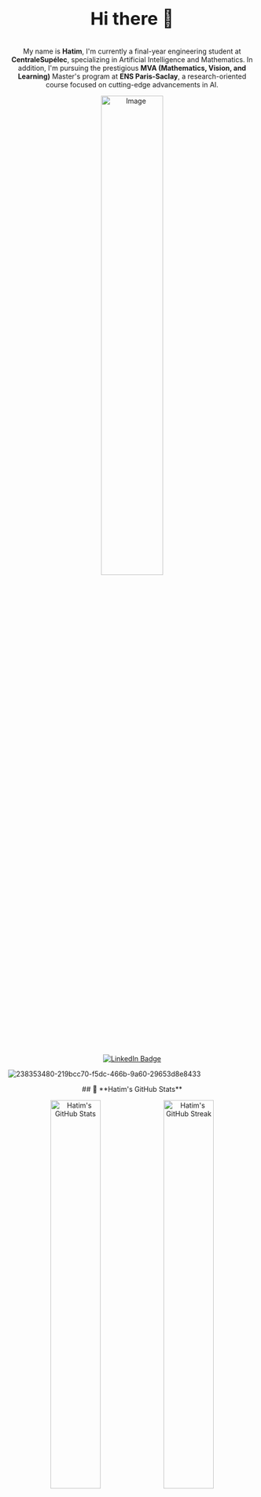 <div align="center">
  <p style="font-size: 36px;"><strong>Hi there 👋</strong></p>
  <p>My name is <strong>Hatim</strong>, I'm currently a final-year engineering student at <strong>CentraleSupélec</strong>, specializing in Artificial Intelligence and Mathematics. In addition, I'm pursuing the prestigious <strong>MVA (Mathematics, Vision, and Learning)</strong> Master's program at <strong>ENS Paris-Saclay</strong>, a research-oriented course focused on cutting-edge advancements in AI.</p>

  <img src="https://github.com/user-attachments/assets/4918e8d8-6786-4ef9-b2a2-e360e4114e8b/238353480-219bcc70-f5dc-466b-9a60-29653d8e8433" alt="Image" style="width:50%;">
  <div id="badges">
    <a href="https://www.linkedin.com/in/hatim-mrabet-b61884226/">
      <img src="https://img.shields.io/badge/LinkedIn-blue?style=for-the-badge&logo=linkedin&logoColor=white" alt="LinkedIn Badge"/>
    </a>
  </div>
</div>


![238353480-219bcc70-f5dc-466b-9a60-29653d8e8433](https://github.com/user-attachments/assets/46565c0e-607d-4bb8-88cf-5810d7b4b864)


<div align = 'center'>
## 🌟 **Hatim's GitHub Stats**
</div>

<p align="center">
  <img src="https://github-readme-stats.vercel.app/api?username=HatimRabet&show_icons=true&theme=radical" alt="Hatim's GitHub Stats" width="45%" />
  <img src="https://github-readme-streak-stats.herokuapp.com/?user=HatimRabet&theme=radical" alt="Hatim's GitHub Streak" width="45%" />
</p>

<p align="center">
  <img src="https://github-readme-stats.vercel.app/api?username=HatimRabet&show_icons=true&locale=en&count_private=true&hide_rank=true&custom_title=My%20GitHub%20Stars&disable_animations=true&theme=radical" alt="Hatim's GitHub Stars" width="45%" />
  <img src="https://github-readme-stats.vercel.app/api/top-langs/?username=HatimRabet&langs_count=8&theme=radical&layout=compact&hide=html" alt="Top Languages" width="45%" />
</p>


<!--
**HatimRabet/hatimrabet** is a ✨ _special_ ✨ repository because its `README.md` (this file) appears on your GitHub profile.

Here are some ideas to get you started:

- 🔭 I’m currently working on ...
- 🌱 I’m currently learning ...
- 👯 I’m looking to collaborate on ...
- 🤔 I’m looking for help with ...
- 💬 Ask me about ...
- 📫 How to reach me: ...
- 😄 Pronouns: ...
- ⚡ Fun fact: ...
-->
